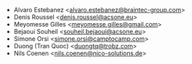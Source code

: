- Alvaro Estebanez \<<alvaro.estebanez@braintec-group.com>\>
- Denis Roussel \<<denis.roussel@acsone.eu>\>
- Meyomesse Gilles \<<meyomesse.gilles@gmail.com>\>
- Bejaoui Souheil \<<souheil.bejaoui@acsone.eu>\>
- Simone Orsi \<<simone.orsi@camptocamp.com>\>
- Duong (Tran Quoc) \<<duongtq@trobz.com>\>
- Nils Coenen \<<nils.coenen@nico-solutions.de>\>
